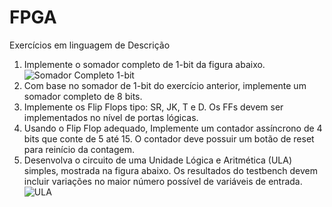 # FPGA
Exercícios em linguagem de Descrição

1. Implemente o somador completo de 1-bit da figura abaixo.
   ![Somador Completo 1-bit](https://github.com/KamillaRosa1/FPGA/assets/128093202/fc799d1f-07c6-4041-b91b-f32d39f4404f)
2. Com base no somador de 1-bit do exercício anterior, implemente um somador completo
de 8 bits.
3. Implemente os Flip Flops tipo: SR, JK, T e D. Os FFs devem ser implementados no nível
de portas lógicas.
4. Usando o Flip Flop adequado, Implemente um contador assíncrono de 4 bits que conte
de 5 até 15. O contador deve possuir um botão de reset para reinício da contagem.
5. Desenvolva o circuito de uma Unidade Lógica e Aritmética (ULA) simples, mostrada na
figura abaixo. Os resultados do testbench devem incluir variações no maior número possível
de variáveis de entrada.
![ULA](https://github.com/KamillaRosa1/FPGA/assets/128093202/cf13ddb1-d527-4e0c-9a5e-8dc25c8e36b2)
